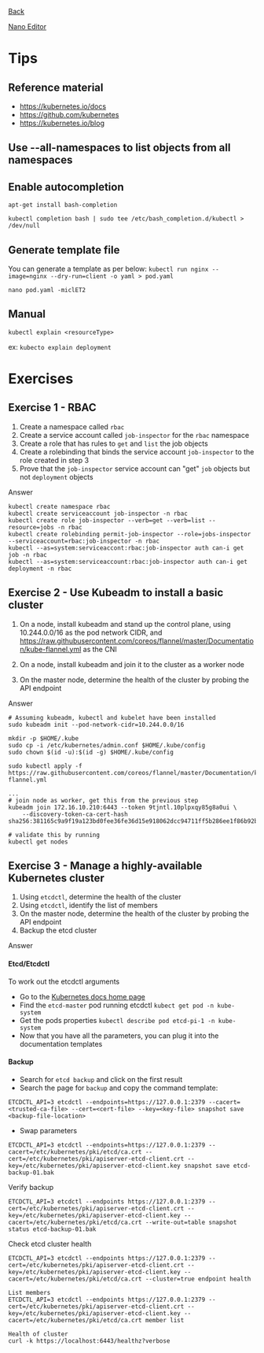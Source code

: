 [Back](../README.md)


[Nano Editor](./Nano-Editor-Tricks.md)

# Tips

## Reference material

* https://kubernetes.io/docs
* https://github.com/kubernetes
* https://kubernetes.io/blog

## Use --all-namespaces to list objects from all namespaces

## Enable autocompletion

`apt-get install bash-completion`

`kubectl completion bash | sudo tee /etc/bash_completion.d/kubectl > /dev/null`

## Generate template file
You can generate a template as per below:
`kubectl run nginx --image=nginx --dry-run=client -o yaml > pod.yaml`

`nano pod.yaml -miclET2 `

## Manual

`kubectl explain <resourceType>`

ex: `kubecto explain deployment`

# Exercises

## Exercise 1 - RBAC

1. Create a namespace called `rbac`
2. Create a service account called `job-inspector` for the `rbac` namespace
3. Create a role that has rules to `get` and `list` the job objects
4. Create a rolebinding that binds the service account `job-inspector` to the role created in step 3
5. Prove that the `job-inspector` service account can "get" `job` objects but not `deployment` objects

Answer
```
kubectl create namespace rbac
kubectl create serviceaccount job-inspector -n rbac
kubectl create role job-inspector --verb=get --verb=list --resource=jobs -n rbac
kubectl create rolebinding permit-job-inspector --role=jobs-inspector --serviceaccount=rbac:job-inspector -n rbac
kubectl --as=system:serviceaccont:rbac:job-inspector auth can-i get job -n rbac
kubectl --as=system:serviceaccount:rbac:job-inspector auth can-i get deployment -n rbac
```

## Exercise 2 - Use Kubeadm to install a basic cluster
1. On a node, install kubeadm and stand up the control plane, using 10.244.0.0/16 as the pod network CIDR, and https://raw.githubusercontent.com/coreos/flannel/master/Documentation/kube-flannel.yml as the CNI

2. On a node, install kubeadm and join it to the cluster as a worker node

3. On the master node, determine the health of the cluster by probing the API endpoint

Answer

```
# Assuming kubeadm, kubectl and kubelet have been installed
sudo kubeadm init --pod-network-cidr=10.244.0.0/16

mkdir -p $HOME/.kube
sudo cp -i /etc/kubernetes/admin.conf $HOME/.kube/config
sudo chown $(id -u):$(id -g) $HOME/.kube/config

sudo kubectl apply -f https://raw.githubusercontent.com/coreos/flannel/master/Documentation/kube-flannel.yml

...
# join node as worker, get this from the previous step
kubeadm join 172.16.10.210:6443 --token 9tjntl.10plpxqy85g8a0ui \
    --discovery-token-ca-cert-hash sha256:381165c9a9f19a123bd0fee36fe36d15e918062dcc94711ff5b286ee1f86b92b 

# validate this by running
kubectl get nodes
```

## Exercise 3 - Manage a highly-available Kubernetes cluster

1. Using `etcdctl`, determine the health of the cluster
2. Using `etcdctl`, identify the list of members
3. On the master node, determine the health of the cluster by probing the API endpoint
4. Backup the etcd cluster

Answer

#### Etcd/Etcdctl

To work out the etcdctl arguments
* Go to the [Kubernetes docs home page](https://kubernetes.io/docs/home/)
* Find the `etcd-master` pod running etcdctl
`kubect get pod -n kube-system`
* Get the pods properties
`kubectl describe pod etcd-pi-1 -n kube-system`
* Now that you have all the parameters, you can plug it into the documentation templates

#### Backup
* Search for `etcd backup` and click on the first result
* Search the page for `backup` and copy the command template:
```
ETCDCTL_API=3 etcdctl --endpoints=https://127.0.0.1:2379 --cacert=<trusted-ca-file> --cert=<cert-file> --key=<key-file> snapshot save <backup-file-location>
```
* Swap parameters
```
ETCDCTL_API=3 etcdctl --endpoints=https://127.0.0.1:2379 --cacert=/etc/kubernetes/pki/etcd/ca.crt --cert=/etc/kubernetes/pki/apiserver-etcd-client.crt --key=/etc/kubernetes/pki/apiserver-etcd-client.key snapshot save etcd-backup-01.bak
```

Verify backup
```
ETCDCTL_API=3 etcdctl --endpoints https://127.0.0.1:2379 --cert=/etc/kubernetes/pki/apiserver-etcd-client.crt --key=/etc/kubernetes/pki/apiserver-etcd-client.key --cacert=/etc/kubernetes/pki/etcd/ca.crt --write-out=table snapshot status etcd-backup-01.bak
```

Check etcd cluster health
```
ETCDCTL_API=3 etcdctl --endpoints https://127.0.0.1:2379 --cert=/etc/kubernetes/pki/apiserver-etcd-client.crt --key=/etc/kubernetes/pki/apiserver-etcd-client.key --cacert=/etc/kubernetes/pki/etcd/ca.crt --cluster=true endpoint health

List members
ETCDCTL_API=3 etcdctl --endpoints https://127.0.0.1:2379 --cert=/etc/kubernetes/pki/apiserver-etcd-client.crt --key=/etc/kubernetes/pki/apiserver-etcd-client.key --cacert=/etc/kubernetes/pki/etcd/ca.crt member list

Health of cluster
curl -k https://localhost:6443/healthz?verbose
```

